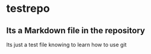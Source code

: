 # testrepo
## Its a Markdown file in the repository
Its just a test file knowing to learn how to use git
